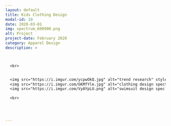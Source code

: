```yaml
---
layout: default
title: Kids Clothing Design
modal-id: 19
date: 2020-03-01
img: spectrum_600900.png
alt: Project
project-date: February 2020
category: Apparel Design
description: >



  <br>


  <img src="https://i.imgur.com/ycpwOkQ.jpg" alt="trend research" style="width: 100%;"/>
  <img src="https://i.imgur.com/GKMfYle.jpg" alt="clothing design spectrum" style="width: 100%;"/>
  <img src="https://i.imgur.com/VyAYpLU.png" alt="swimsuit design spec page" style="width: 100%;"/>

  <br>




---
```

